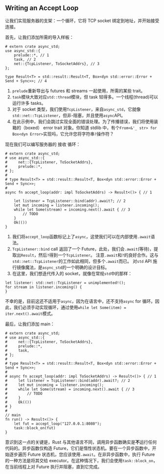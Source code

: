 ## Writing an Accept Loop

让我们实现服务器的支架：一个循环，它将 TCP socket 绑定到地址，并开始接受连接。

首先，让我们添加所需的导入样板：

```rust,edition2018
# extern crate async_std;
use async_std::{
    prelude::*, // 1
    task, // 2
    net::{TcpListener, ToSocketAddrs}, // 3
};

type Result<T> = std::result::Result<T, Box<dyn std::error::Error + Send + Sync>>; // 4
```

1.  `prelude`重新导出与 futures 和 streams 一起使用，所需的某些 trait。
2.  `task`模块大致对应`std::thread`模块，但 task 轻得多。一个线程(thread)可以运行许多 tasks。
3.  对于 socket 类型，我们使用`TcpListener`，来自`async_std`，它就像`std::net::TcpListener`，但非-阻塞，并且使用`async`API。
4.  在此示例中，我们会跳过实现全面的错误处理。为了传播错误，我们将使用装箱的（boxed） error trait 对象。你知道 stdlib 中，有个`From<&'_ str> for Box<dyn Error>`实现吗，它允许您将字符串`?`操作符？

现在我们可以编写服务器的 接收 循环：

```rust,edition2018
# extern crate async_std;
# use async_std::{
#     net::{TcpListener, ToSocketAddrs},
#     prelude::*,
# };
#
# type Result<T> = std::result::Result<T, Box<dyn std::error::Error + Send + Sync>>;
#
async fn accept_loop(addr: impl ToSocketAddrs) -> Result<()> { // 1

    let listener = TcpListener::bind(addr).await?; // 2
    let mut incoming = listener.incoming();
    while let Some(stream) = incoming.next().await { // 3
        // TODO
    }
    Ok(())
}
```

1.  我们将`accept_loop`函数标记上了`async`，这使我们可以在内部使用`.await`语法。
2.  `TcpListener::bind` call 返回了一个 Future，此处，我们会`.await`(等待)，提取出`Result`，然后`?`得到一个`TcpListener`。
    注意`.await`和`?`的良好合作。这与`std::net::TcpListener`的工作如此相同，但多个`.await`而已。
    对`std` API 施行镜像魔法，是`async_std`的一个明确的设计目标。
3.  在这里，我们想迭代传入的 socket，就像在常规`std`中的那样：

```rust,edition2018,should_panic
let listener: std::net::TcpListener = unimplemented!();
for stream in listener.incoming() {
}
```

不幸的是，目前这还不适用于`async`，因为在语言中，还不支持`async` for 循环。因此，我们必须手动实现循环，通过使用`while let Some(item) = iter.next().await`模式。

最后，让我们添加 main：

```rust,edition2018
# extern crate async_std;
# use async_std::{
#     net::{TcpListener, ToSocketAddrs},
#     prelude::*,
#     task,
# };
#
# type Result<T> = std::result::Result<T, Box<dyn std::error::Error + Send + Sync>>;
#
# async fn accept_loop(addr: impl ToSocketAddrs) -> Result<()> { // 1
#     let listener = TcpListener::bind(addr).await?; // 2
#     let mut incoming = listener.incoming();
#     while let Some(stream) = incoming.next().await { // 3
#         // TODO
#     }
#     Ok(())
# }
#
// main
fn run() -> Result<()> {
    let fut = accept_loop("127.0.0.1:8080");
    task::block_on(fut)
}
```

意识到这一点的关键是，Rust 与其他语言不同，调用异步函数确实是**不**运行任何代码的。异步函数仅构造 Future，它们是惰性状态机。要在一个异步函数中，开始逐步遍历 Future 状态机，您应该使用`.await`。在非异步函数中，执行 Future 的一种方法是将其交给 executor。在这种情况下，我们会使用`task::block_on`，在当前线程上对 Future 执行并阻塞，直到它完成。
